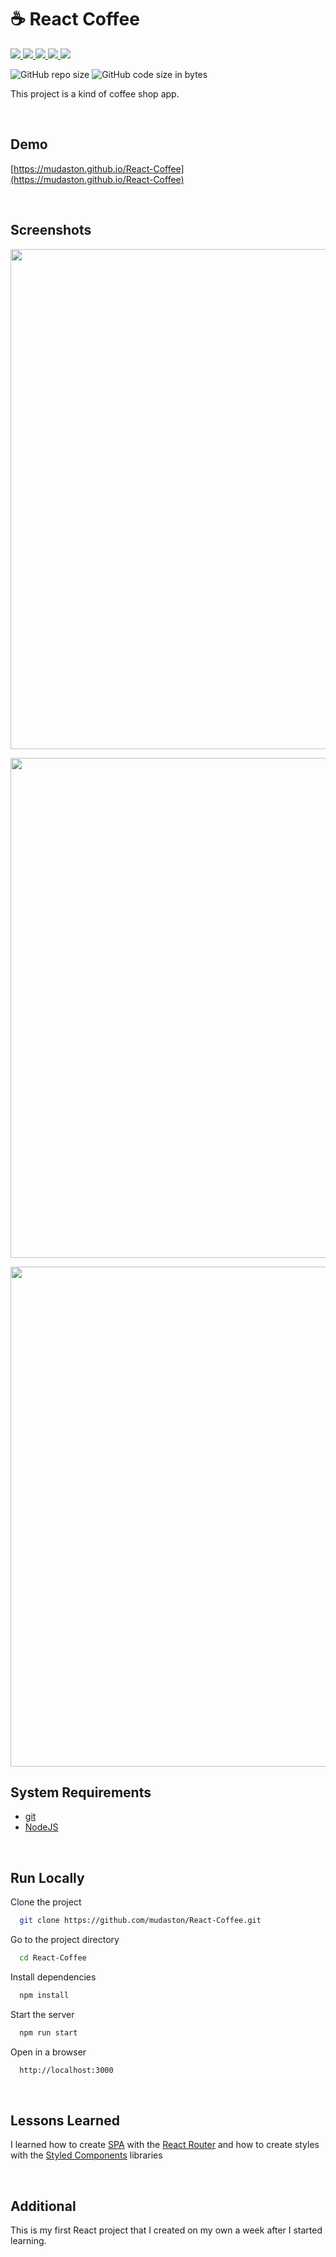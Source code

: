 # :coffee: React Coffee


<div>

<a href="https://reactjs.org" target="_blank">
<img src="https://img.shields.io/badge/React-17.0.2-61DAFB?style=for-the-badge&logo=React">
</a>

<a href="https://reactrouter.com/" target="_blank">
<img src="https://img.shields.io/badge/React%20Router-6.2.1-CA4245?style=for-the-badge&logo=React%20Router">
</a>

<a href="https://styled-components.com/" target="_blank">
<img src="https://img.shields.io/badge/Styled%20Components-5.3.3-DB7093?style=for-the-badge&logo=styled-components">
</a>

<a href="https://prettier.io/" target="_blank">
<img src="https://img.shields.io/badge/Prettier-2.7.1-F7B93E?style=for-the-badge&logo=Prettier">
</a>

<a href="https://webpack.js.org/" target="_blank">
<img src="https://img.shields.io/badge/Webpack-5.68.0-8DD6F9?style=for-the-badge&logo=Webpack">
</a>

</div>

<p>

![GitHub repo size](https://img.shields.io/github/repo-size/mudaston/React-Coffee?style=for-the-badge)
![GitHub code size in bytes](https://img.shields.io/github/languages/code-size/mudaston/React-coffee?style=for-the-badge)

</p>

This project is a kind of coffee shop app.

<br/>

## Demo

[https://mudaston.github.io/React-Coffee](https://mudaston.github.io/React-Coffee)

<br/>

## Screenshots

<p align="center">
<img style="object-fit:contain;"
     src="https://user-images.githubusercontent.com/64277973/178553882-6f441a1a-6125-415d-8a82-be2c03917e80.png"
     width="800"
/>
</p>

<p align="center">
<img src="https://user-images.githubusercontent.com/64277973/178553721-c59abd7f-c311-46e5-99d6-b19a6e79b055.png"
     width="800"
/>
</p>

<p align="center">
<img src="https://user-images.githubusercontent.com/64277973/178554221-5300880e-a273-4b16-8e68-0366740d208d.png"
     width="800"
/>
</p>

## System Requirements

- [git](https://git-scm.com/)
- [NodeJS](https://nodejs.org/en/)

<br/>

## Run Locally

Clone the project

```bash
  git clone https://github.com/mudaston/React-Coffee.git
```

Go to the project directory

```bash
  cd React-Coffee
```

Install dependencies

```bash
  npm install
```

Start the server

```bash
  npm run start
```

Open in a browser

```bash
  http://localhost:3000
```

<br/>

## Lessons Learned

I learned how to create [SPA](https://en.wikipedia.org/wiki/Single-page_application) with the [React Router](https://reactrouter.com/) and how to create styles with the [Styled Components](https://styled-components.com/) libraries

<br/>

## Additional

This is my first React project that I created on my own a week after I started learning.
